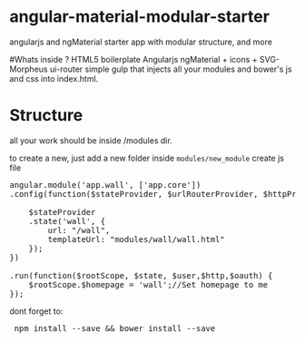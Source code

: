 # angular-material-modular-starter
angularjs and ngMaterial starter app with modular structure, and more


#Whats inside ?
HTML5 boilerplate
Angularjs
ngMaterial + icons + SVG-Morpheus
ui-router
simple gulp that injects all your modules and bower's js and css into index.html.

# Structure

all your work should be inside /modules dir.

to create a new, just add a new folder inside ```modules/new_module```
create js file
<pre>
angular.module('app.wall', ['app.core'])
.config(function($stateProvider, $urlRouterProvider, $httpProvider) {
    
    $stateProvider
    .state('wall', {
        url: "/wall",
        templateUrl: "modules/wall/wall.html"
    });
})

.run(function($rootScope, $state, $user,$http,$oauth) {
    $rootScope.$homepage = 'wall';//Set homepage to me
});
</pre>

dont forget to:
<pre> npm install --save && bower install --save </pre>
